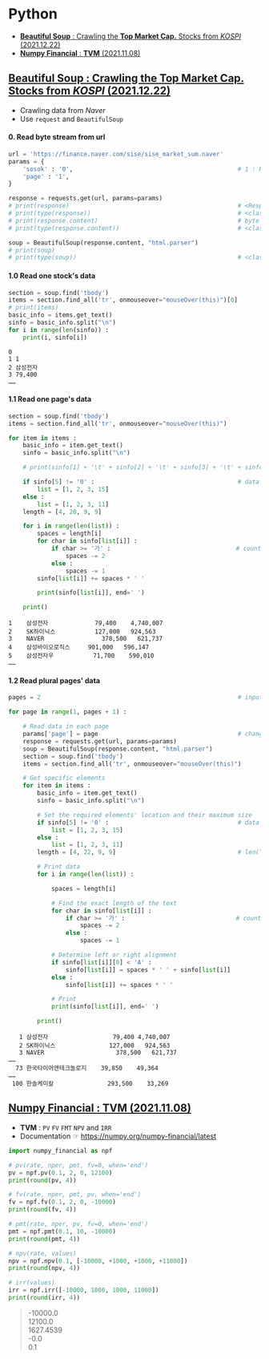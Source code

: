 # Python

- [**Beautiful Soup** : Crawling the **Top Market Cap.** Stocks from *KOSPI* (2021.12.22)]()
- [**Numpy Financial** : **TVM** (2021.11.08)](/Python#numpy-financial--tvm-20211108)


## [**Beautiful Soup** : Crawling the **Top Market Cap.** Stocks from *KOSPI* (2021.12.22)](/Python#python)
- Crawling data from *Naver*
- Use `request` and `BeautifulSoup`

#### 0. Read byte stream from url
```python
url = 'https://finance.naver.com/sise/sise_market_sum.naver'
params = {
    'sosok' : '0',                                              # 1 : KOSPI, 2 : KOSDAQ
    'page' : '1',
}

response = requests.get(url, params=params)
# print(response)                                               # <Response [200]>
# print(type(response))                                         # <class 'requests.models.Response'>
# print(response.content)                                       # byte stream (encoded) : b'\n\n\n\n\n\n\n<!--
# print(type(response.content))                                 # <class 'bytes'>

soup = BeautifulSoup(response.content, "html.parser")
# print(soup)
# print(type(soup))                                             # <class 'bs4.BeautifulSoup'>
```

#### 1.0 Read one stock's data
```python
section = soup.find('tbody')
items = section.find_all('tr', onmouseover="mouseOver(this)")[0]
# print(items)
basic_info = items.get_text()
sinfo = basic_info.split("\n")
for i in range(len(sinfo)) :
    print(i, sinfo[i])
```
```
0
1 1
2 삼성전자
3 79,400
……
```

#### 1.1 Read one page's data
```python
section = soup.find('tbody')
items = section.find_all('tr', onmouseover="mouseOver(this)")

for item in items :
    basic_info = item.get_text()
    sinfo = basic_info.split("\n")

    # print(sinfo[1] + '\t' + sinfo[2] + '\t' + sinfo[3] + '\t' + sinfo[15])

    if sinfo[5] != '0' :                                        # data locations are moved when the price change is 0
        list = [1, 2, 3, 15]
    else :
        list = [1, 2, 3, 11]
    length = [4, 20, 9, 9]

    for i in range(len(list)) :
        spaces = length[i]
        for char in sinfo[list[i]] :
            if char >= '가' :                                   # count 2 spaces when the letter is Korean
                spaces -= 2
            else :
                spaces -= 1
        sinfo[list[i]] += spaces * ' '

        print(sinfo[list[i]], end=' ')

    print()
```
```
1    삼성전자             79,400    4,740,007
2    SK하이닉스           127,000   924,563
3    NAVER                378,500   621,737
4    삼성바이오로직스     901,000   596,147
5    삼성전자우           71,700    590,010
……
```

#### 1.2 Read plural pages' data
```python
pages = 2                                                       # input the last page's number

for page in range(1, pages + 1) :

    # Read data in each page
    params['page'] = page                                       # change the page number in the url
    response = requests.get(url, params=params)
    soup = BeautifulSoup(response.content, "html.parser")
    section = soup.find('tbody')
    items = section.find_all('tr', onmouseover="mouseOver(this)")

    # Get specific elements
    for item in items :
        basic_info = item.get_text()
        sinfo = basic_info.split("\n")

        # Set the required elements' location and their maximum size
        if sinfo[5] != '0' :                                    # data locations are moved when the price change is 0
            list = [1, 2, 3, 15]
        else :
            list = [1, 2, 3, 11]
        length = [4, 22, 9, 9]                                  # len("한국타이어앤테크놀로지") = 22

        # Print data
        for i in range(len(list)) :

            spaces = length[i]

            # Find the exact length of the text
            for char in sinfo[list[i]] :
                if char >= '가' :                               # count 2 spaces when the letter is Korean
                    spaces -= 2
                else :
                    spaces -= 1

            # Determine left or right alignment
            if sinfo[list[i]][0] < 'A' :
                sinfo[list[i]] = spaces * ' ' + sinfo[list[i]]
            else :
                sinfo[list[i]] += spaces * ' '

            # Print
            print(sinfo[list[i]], end=' ')

        print()
```
```
   1 삼성전자                  79,400 4,740,007
   2 SK하이닉스               127,000   924,563
   3 NAVER                    378,500   621,737
……
  73 한국타이어앤테크놀로지    39,850    49,364
……
 100 한솔케미칼               293,500    33,269
```


## [Numpy Financial : TVM (2021.11.08)](/Python#python)

- **TVM** : `PV` `FV` `FMT` `NPV` and `IRR`
- Documentation ☞ https://numpy.org/numpy-financial/latest

```python
import numpy_financial as npf

# pv(rate, nper, pmt, fv=0, when='end')
pv = npf.pv(0.1, 2, 0, 12100)
print(round(pv, 4))

# fv(rate, nper, pmt, pv, when='end')
fv = npf.fv(0.1, 2, 0, -10000)
print(round(fv, 4))

# pmt(rate, nper, pv, fv=0, when='end')
pmt = npf.pmt(0.1, 10, -10000)
print(round(pmt, 4))

# npv(rate, values)
npv = npf.npv(0.1, [-10000, +1000, +1000, +11000])
print(round(npv, 4))

# irr(values)
irr = npf.irr([-10000, 1000, 1000, 11000])
print(round(irr, 4))
```

> -10000.0  
> 12100.0  
> 1627.4539  
> -0.0  
> 0.1